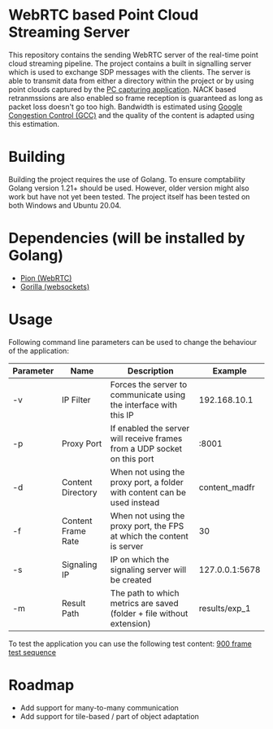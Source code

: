 # WebRTC based Point Cloud Streaming Server
This repository contains the sending WebRTC server of the real-time point cloud streaming pipeline. The project contains a built in signalling server which is used to exchange SDP messages with the clients. The server is able to transmit data from either a directory within the project or by using point clouds captured by the [PC capturing application](https://github.com/MatthiasDeFre/pc-capturer ). NACK based retranmssions are also enabled so frame reception is guaranteed as long as packet loss doesn't go too high. Bandwidth is estimated using [Google Congestion Control (GCC)](https://datatracker.ietf.org/doc/html/draft-ietf-rmcat-gcc-02) and the quality of the content is adapted using this estimation.

# Building
Building the project requires the use of Golang. To ensure comptability Golang version 1.21+ should be used. However, older version might also work but have not yet been tested. The project itself has been tested on both Windows and Ubuntu 20.04.


# Dependencies (will be installed by Golang)
* [Pion (WebRTC)](https://github.com/pion/webrtc)
* [Gorilla (websockets)](https://github.com/gorilla/websocket)

# Usage
Following command line parameters can be used to change the behaviour of the application:

| **Parameter** | **Name**           | **Description**                                                          | **Example**    |
|---------------|--------------------|--------------------------------------------------------------------------|----------------|
| -v            | IP Filter          | Forces the server to communicate using the interface with this IP        | 192.168.10.1   |
| -p            | Proxy Port         | If enabled the server will receive frames from a UDP socket on this port | :8001          |
| -d            | Content Directory  | When not using the proxy port, a folder with content can be used instead | content_madfr  |
| -f            | Content Frame Rate | When not using the proxy port, the FPS at which the content is server    | 30             |
| -s            | Signaling IP       | IP on which the signaling server will be created                         | 127.0.0.1:5678 |
| -m            | Result Path        | The path to which metrics are saved (folder + file without extension)    | results/exp_1  |

To test the application you can use the following test content: [900 frame test sequence](https://drive.google.com/file/d/1yYDy3GVNkUxuNm5Qfs_-1BTZ6MbLrm7Y/view?usp=sharing)

# Roadmap
* Add support for many-to-many communication
* Add support for tile-based / part of object adaptation
